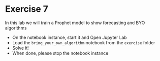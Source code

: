 # Exercise 7

In this lab we will train a Prophet model to show forecasting and BYO algorithms

- On the notebook instance, start it and Open Jupyter Lab
- Load the `bring_your_own_algorithm` notebook from the `exercise` folder
- Solve it!
- When done, please stop the notebook instance
